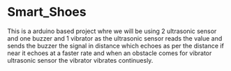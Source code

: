 # Smart_Shoes
This is a arduino based project whre we will be using 2 ultrasonic sensor and one buzzer and 1 vibrator as the ultrasonic sensor reads the value and sends the buzzer the signal in distance which echoes as per the distance if near it echoes at a faster rate and when an obstacle comes for vibrator ultrasonic sensor the vibrator vibrates continuesly.
